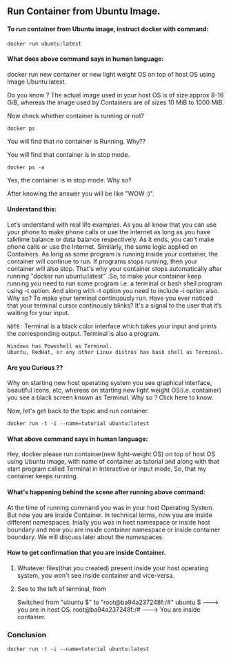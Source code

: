 ## Run Container from Ubuntu Image.

#### To run container from Ubuntu image, instruct docker with command:

    docker run ubuntu:latest

#### What does above command says in human language:

docker run new container or new light weight OS on top of host OS using Image Ubuntu:latest.

Do you know ?
The actual image used in your host OS is of size approx 8-16 GiB, whereas the image used by Containers are of sizes 10 MiB to 1000 MiB. 

Now check whether container is running or not?

    docker ps
You will find that no container is Running. Why??

You will find that container is in stop mode.

    docker ps -a
Yes, the container is in stop mode. Why so?

After knowing the answer you will be like "WOW :)". 

#### Understand this:

Let’s understand with real life examples. As you all know that you can use your phone to make phone calls or use the 
internet as long as you have talktime balance or data balance respectively. As it ends, you can’t make phone calls or use the Internet. Similarly, the same logic applied on Containers. As long as some program is running inside your container, 
the container will continue to run. If programs stops running, then your container will also stop. That's why your container 
stops automatically after running "docker run ubuntu:latest" .So, to make your container keep running you need to run some program i.e. a terminal or bash shell 
program  using -t option. And along with -t option you need to include -i option also. Why so? To make your terminal continuously run. Have you ever noticed that your terminal cursor continously blinks? It's a signal to the user that it’s waiting for your input.

`NOTE:` 
Terminal is a black color interface which takes your input and prints the corresponding output. Terminal is also a program.

    Windows has Poweshell as Terminal.
    Ubuntu, RedHat, or any other Linux distros has bash shell as Terminal.

#### Are you Curious ??
Why on starting new host operating system you see graphical interface, beautiful icons, etc, whereas on starting new light weight OS(i.e. container) you see a black screen known as Terminal. Why so ? Click here to know. 

Now, let's get back to the topic and run container.

    docker run -t -i --name=tutorial ubuntu:latest

#### What above command says in human language:

Hey, docker please run container(new light-weight OS) on top of host OS using Ubuntu Image, with name of container as tutorial and along with that start program called Terminal in Interactive or input mode, So, that my container keeps running.

#### What's happening behind the scene after running above command:

At the time of running command you was in your host Operating System. But now you are inside Container. In technical terms, now you are inside different namespaces.
Inially you was in host namespace or inside host boundary and now you are inside container namespace or inside container boundary. We will discuss later about the namespaces.

#### How to get confirmation that you are inside Container.
1) Whatever files(that you created) present inside your host operating system, you won't see inside container and vice-versa.
2) See to the left of terminal, from 

    Switched from  "ubuntu $" to "root@ba94a237248f:/#"
    ubuntu $ ---> you are in host OS.
    root@ba94a237248f:/#  ---> You are inside container.

### Conclusion

    docker run -t -i --name=tutorial ubuntu:latest